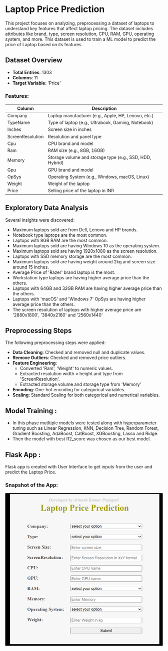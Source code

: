 # Laptop Price Prediction

This project focuses on analyzing, preprocessing a dataset of laptops to understand key features that affect laptop pricing. The dataset includes attributes like brand, type, screen resolution, CPU, RAM, GPU, operating system, and more. This dataset is used to train a ML model to predict the price of Laptop based on its features.

## Dataset Overview

- **Total Entries**: 1303
- **Columns**: 11
- **Target Variable**: 'Price'

### Features:

| Column             | Description                                                  |
|--------------------|--------------------------------------------------------------|
| Company            | Laptop manufacturer (e.g., Apple, HP, Lenovo, etc.)          |
| TypeName           | Type of laptop (e.g., Ultrabook, Gaming, Notebook)           |
| Inches             | Screen size in inches                                        |
| ScreenResolution   | Resolution and panel type                                    |
| Cpu                | CPU brand and model                                          |
| Ram                | RAM size (e.g., 8GB, 16GB)                                   |
| Memory             | Storage volume and storage type (e.g., SSD, HDD, Hybrid)     |
| Gpu                | GPU brand and model                                          |
| OpSys              | Operating System (e.g., Windows, macOS, Linux)               |
| Weight             | Weight of the laptop                                         |
| Price              | Selling price of the laptop in INR                           |

## Exploratory Data Analysis

Several insights were discovered:
- Maximum laptops sold are from Dell, Lenovo and HP brands.
- Notebook type laptops are the most common.
- Laptops with 8GB RAM are the most common.
- Maximum laptops sold are having Windows 10 as the operating system.
- Maximum laptops sold are having 1920x1080 as the screen resolution.
- Laptops with SSD memory storage are the most common.
- Maximum laptops sold are having weight around 2kg and screen size around 15 inches.
- Average Price of 'Razer' brand laptop is the most.
- Workstation type laptops are having higher average price than the others.
- Laptops with 64GB and 32GB RAM are having higher average price than the others.
- Laptops with 'macOS' and 'Windows 7' OpSys are having higher average price than the others.
- The screen resolution of laptops with higher average price are '2880x1800', '3840x2160' and '2560x1440'

## Preprocessing Steps

The following preprocessing steps were applied:

- **Data Cleaning**: Checked and removed null and duplicate values.
- **Remove Outliers**: Checked and removed price outliers.
- **Feature Engineering**:
  - Converted 'Ram', 'Weight' to numeric values.
  - Extracted resolution width × height and type from 'ScreenResolution'.
  - Extracted storage volume and storage type from 'Memory'
- **Encoding**: One-hot encoding for categorical variables.
- **Scaling**: Standard Scaling for both categorical and numerical variables.

## Model Training :
-  In this phase mutltiple models were tested along with hyperparameter tuning such as Linear Regression, KNN, Decision Tree, Random Forest, Gradient Boosting, AdaBoost, CatBoost, XGBoosting, Lasso and Ridge.
-  Then the model with best R2_score was chosen as our best model.
  
## Flask App :
Flask app is created with User Interface to get inputs from the user and predict the Laptop Price.

### Snapshot of the App:
![alt text](image.png)